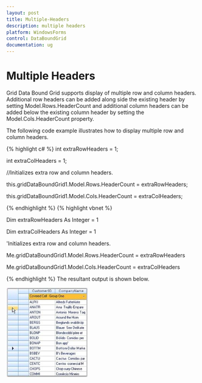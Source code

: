 ```yaml
---
layout: post
title: Multiple-Headers
description: multiple headers
platform: WindowsForms
control: DataBoundGrid
documentation: ug
---
```


# Multiple Headers

Grid Data Bound Grid supports display of multiple row and column headers. Additional row headers can be added along side the existing header by setting Model.Rows.HeaderCount and additional column headers can be added below the existing column header by setting the Model.Cols.HeaderCount property.

The following code example illustrates how to display multiple row and column headers.




{% highlight c# %}
int extraRowHeaders = 1;

int extraColHeaders = 1;



//Initializes extra row and column headers.

this.gridDataBoundGrid1.Model.Rows.HeaderCount = extraRowHeaders;

this.gridDataBoundGrid1.Model.Cols.HeaderCount = extraColHeaders;




{% endhighlight  %}
{% highlight vbnet %}


Dim extraRowHeaders As Integer = 1

Dim extraColHeaders As Integer = 1



'Initializes extra row and column headers.

Me.gridDataBoundGrid1.Model.Rows.HeaderCount = extraRowHeaders

Me.gridDataBoundGrid1.Model.Cols.HeaderCount = extraColHeaders


{% endhighlight  %}
The resultant output is shown below.

![](Multiple-Headers_images/Multiple-Headers_img1.jpeg)



